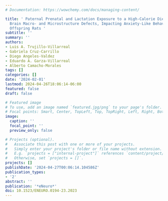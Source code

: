 ```yaml
---
# Documentation: https://wowchemy.com/docs/managing-content/

title: ' Paternal Prenatal and Lactation Exposure to a High-Calorie Diet Shapes Transgenerational
  Brain Macro- and Microstructure Defects, Impacting Anxiety-Like Behavior in Male
  Offspring Rats '
subtitle: ''
summary: ''
authors:
- Luis A. Trujillo-Villarreal
- Gabriela Cruz-Carrillo
- Diego Angeles-Valdez
- Eduardo A. Garza-Villarreal
- Alberto Camacho-Morales
tags: []
categories: []
date: '2024-02-01'
lastmod: 2024-04-26T18:06:14-06:00
featured: false
draft: false

# Featured image
# To use, add an image named `featured.jpg/png` to your page's folder.
# Focal points: Smart, Center, TopLeft, Top, TopRight, Left, Right, BottomLeft, Bottom, BottomRight.
image:
  caption: ''
  focal_point: ''
  preview_only: false

# Projects (optional).
#   Associate this post with one or more of your projects.
#   Simply enter your project's folder or file name without extension.
#   E.g. `projects = ["internal-project"]` references `content/project/deep-learning/index.md`.
#   Otherwise, set `projects = []`.
projects: []
publishDate: '2024-04-27T00:06:14.104586Z'
publication_types:
- '2'
abstract: ''
publication: '*eNeuro*'
doi: 10.1523/ENEURO.0194-23.2023
---
```

